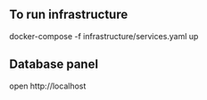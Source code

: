 ## To run infrastructure 
docker-compose -f infrastructure/services.yaml up

## Database panel
open http://localhost